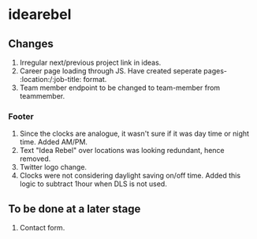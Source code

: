 # idearebel

## Changes
1. Irregular next/previous project link in ideas.
2. Career page loading through JS. Have created seperate pages- :location:/:job-title: format.
3. Team member endpoint to be changed to team-member from teammember.


### Footer
1. Since the clocks are analogue, it wasn't sure if it was day time or night time. Added AM/PM.
2. Text "Idea Rebel" over locations was looking redundant, hence removed.
3. Twitter logo change.
4. Clocks were not considering daylight saving on/off time. Added this logic to subtract 1hour when DLS is not used.


## To be done at a later stage
1. Contact form.
